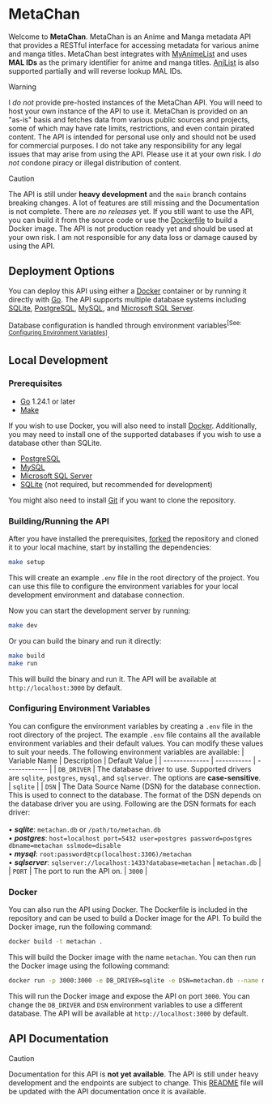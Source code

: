 # MetaChan

Welcome to **MetaChan**. MetaChan is an Anime and Manga metadata API that provides a RESTful interface for accessing metadata for various anime and manga titles. MetaChan best integrates with [MyAnimeList](https://myanimelist.net/) and uses **MAL IDs** as the primary identifier for anime and manga titles. [AniList](https://anilist.co/) is also supported partially and will reverse lookup MAL IDs.

> [!WARNING]  
> I _do not_ provide pre-hosted instances of the MetaChan API. You will need to host your own instance of the API to use it. MetaChan is provided on an "as-is" basis and fetches data from various public sources and projects, some of which may have rate limits, restrictions, and even contain pirated content. The API is intended for personal use only and should not be used for commercial purposes. I do not take any responsibility for any legal issues that may arise from using the API. Please use it at your own risk. I _do not_ condone piracy or illegal distribution of content.

> [!CAUTION]
> The API is still under **heavy development** and the `main` branch contains breaking changes. A lot of features are still missing and the Documentation is not complete. There are _no releases_ yet. If you still want to use the API, you can build it from the source code or use the [Dockerfile](Dockerfile) to build a Docker image. The API is not production ready yet and should be used at your own risk. I am not responsible for any data loss or damage caused by using the API.

## Deployment Options

You can deploy this API using either a [Docker](https://www.docker.com) container or by running it directly with [Go](https://go.dev). The API supports multiple database systems including [SQLite](https://www.sqlite.org/index.html), [PostgreSQL](https://www.postgresql.org/), [MySQL](https://www.mysql.com/), and [Microsoft SQL Server](https://www.microsoft.com/en-us/sql-server/sql-server-downloads).

Database configuration is handled through environment variables<sup>[See: [Configuring Environment Variables](#configuring-environment-variables)]</sup>.

## Local Development

### Prerequisites

- [Go](https://go.dev) 1.24.1 or later
- [Make](https://www.gnu.org/software/make/)

If you wish to use Docker, you will also need to install [Docker](https://www.docker.com). Additionally, you may need to install one of the supported databases if you wish to use a database other than SQLite.

- [PostgreSQL](https://www.postgresql.org/)
- [MySQL](https://www.mysql.com/)
- [Microsoft SQL Server](https://www.microsoft.com/en-us/sql-server/sql-server-downloads)
- [SQLite](https://www.sqlite.org/index.html) (not required, but recommended for development)

You might also need to install [Git](https://git-scm.com/) if you want to clone the repository.

### Building/Running the API

After you have installed the prerequisites, [forked](https://github.com/luciferreeves/metachan/fork) the repository and cloned it to your local machine, start by installing the dependencies:

```bash
make setup
```

This will create an example `.env` file in the root directory of the project. You can use this file to configure the environment variables for your local development environment and database connection.

Now you can start the development server by running:

```bash
make dev
```

Or you can build the binary and run it directly:

```bash
make build
make run
```

This will build the binary and run it. The API will be available at `http://localhost:3000` by default.

### Configuring Environment Variables

You can configure the environment variables by creating a `.env` file in the root directory of the project. The example `.env` file contains all the available environment variables and their default values. You can modify these values to suit your needs.
The following environment variables are available:
| Variable Name | Description | Default Value |
| -------------- | ----------- | ------------- |
| `DB_DRIVER` | The database driver to use. Supported drivers are `sqlite`, `postgres`, `mysql`, and `sqlserver`. The options are **case-sensitive**. | `sqlite` |
| `DSN` | The Data Source Name (DSN) for the database connection. This is used to connect to the database. The format of the DSN depends on the database driver you are using. Following are the DSN formats for each driver:<br><br>• **_sqlite_**: `metachan.db` or `/path/to/metachan.db`<br>• **_postgres_**: `host=localhost port=5432 user=postgres password=postgres dbname=metachan sslmode=disable`<br>• **_mysql_**: `root:password@tcp(localhost:3306)/metachan`<br>• **_sqlserver_**: `sqlserver://localhost:1433?database=metachan` | `metachan.db` |
| `PORT` | The port to run the API on. | `3000` |

### Docker

You can also run the API using Docker. The Dockerfile is included in the repository and can be used to build a Docker image for the API. To build the Docker image, run the following command:

```bash
docker build -t metachan .
```

This will build the Docker image with the name `metachan`. You can then run the Docker image using the following command:

```bash
docker run -p 3000:3000 -e DB_DRIVER=sqlite -e DSN=metachan.db --name metachan metachan
```

This will run the Docker image and expose the API on port `3000`. You can change the `DB_DRIVER` and `DSN` environment variables to use a different database. The API will be available at `http://localhost:3000` by default.

## API Documentation

> [!CAUTION]
> Documentation for this API is **not yet available**. The API is still under heavy development and the endpoints are subject to change. This [README](README.md) file will be updated with the API documentation once it is available.
